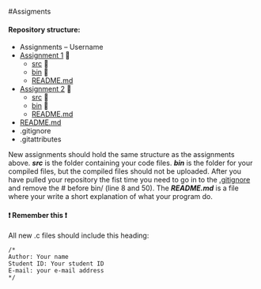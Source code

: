 #Assigments

#### Repository structure:
-	Assignments – Username
  -	[Assignment 1](Assignment_1) :open_file_folder:
    -	[src](Assignment_1/src) :file_folder:
    -	[bin](Assignment_1/bin) :file_folder:
    -	[README.md](Assignment_1/README.md)
  -	[Assignment 2](Assignment_2) :open_file_folder:
    -	[src](Assignment_2/src) :file_folder:
    -	[bin](Assignment_2/bin) :file_folder:
    -	[README.md](Assignment_2/README.md)
-	[README.md](README.md)
-	.gitignore
-	.gitattributes

New assignments should hold the same structure as the assignments above.
***src*** is the folder containing your code files.
***bin*** is the folder for your compiled files, but the compiled files should not be uploaded.
After you have pulled your repository the fist time you need to go in to the [.gitignore](.gitignore) and remove the # before bin/ (line 8 and 50).
The ***README.md*** is a file where your write a short explanation of what your program do.

#### :heavy_exclamation_mark: Remember this :heavy_exclamation_mark:
All new .c files should include this heading:
```clang
/*
Author: Your name
Student ID: Your student ID
E-mail: your e-mail address
*/

```
